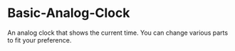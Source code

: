 # Basic-Analog-Clock
An analog clock that shows the current time. You can change various parts to fit your preference. 
